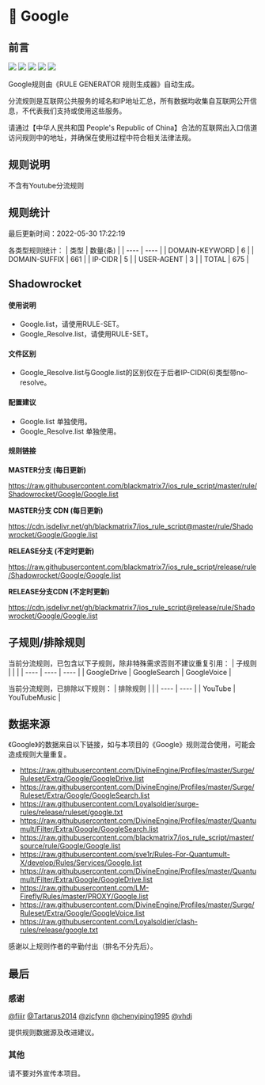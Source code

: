 # 🧸 Google

## 前言

![](https://shields.io/badge/-移除重复规则-ff69b4) ![](https://shields.io/badge/-DOMAIN与DOMAIN--SUFFIX合并-green) ![](https://shields.io/badge/-DOMAIN--SUFFIX间合并-critical) ![](https://shields.io/badge/-DOMAIN--SUFFIX与DOMAIN--KEYWORD合并-blue) ![](https://shields.io/badge/-IP--CIDR(6)合并-blueviolet) 

Google规则由《RULE GENERATOR 规则生成器》自动生成。

分流规则是互联网公共服务的域名和IP地址汇总，所有数据均收集自互联网公开信息，不代表我们支持或使用这些服务。

请通过【中华人民共和国 People's Republic of China】合法的互联网出入口信道访问规则中的地址，并确保在使用过程中符合相关法律法规。

## 规则说明
不含有Youtube分流规则

## 规则统计

最后更新时间：2022-05-30 17:22:19

各类型规则统计：
| 类型 | 数量(条)  | 
| ---- | ----  |
| DOMAIN-KEYWORD | 6  | 
| DOMAIN-SUFFIX | 661  | 
| IP-CIDR | 5  | 
| USER-AGENT | 3  | 
| TOTAL | 675  | 


## Shadowrocket 

#### 使用说明
- Google.list，请使用RULE-SET。
- Google_Resolve.list，请使用RULE-SET。

#### 文件区别
- Google_Resolve.list与Google.list的区别仅在于后者IP-CIDR(6)类型带no-resolve。

#### 配置建议
- Google.list 单独使用。
- Google_Resolve.list 单独使用。

#### 规则链接
**MASTER分支 (每日更新)**

https://raw.githubusercontent.com/blackmatrix7/ios_rule_script/master/rule/Shadowrocket/Google/Google.list

**MASTER分支 CDN (每日更新)**

https://cdn.jsdelivr.net/gh/blackmatrix7/ios_rule_script@master/rule/Shadowrocket/Google/Google.list

**RELEASE分支 (不定时更新)**

https://raw.githubusercontent.com/blackmatrix7/ios_rule_script/release/rule/Shadowrocket/Google/Google.list

**RELEASE分支CDN (不定时更新)**

https://cdn.jsdelivr.net/gh/blackmatrix7/ios_rule_script@release/rule/Shadowrocket/Google/Google.list

## 子规则/排除规则

当前分流规则，已包含以下子规则，除非特殊需求否则不建议重复引用：
| 子规则  |  |  | 
| ---- | ---- | ----  |
| GoogleDrive | GoogleSearch | GoogleVoice  | 


当前分流规则，已排除以下规则：
| 排除规则  |  | 
| ---- | ----  |
| YouTube | YouTubeMusic  | 

## 数据来源

《Google》的数据来自以下链接，如与本项目的《Google》规则混合使用，可能会造成规则大量重复。

- https://raw.githubusercontent.com/DivineEngine/Profiles/master/Surge/Ruleset/Extra/Google/GoogleDrive.list
- https://raw.githubusercontent.com/DivineEngine/Profiles/master/Surge/Ruleset/Extra/Google/GoogleSearch.list
- https://raw.githubusercontent.com/Loyalsoldier/surge-rules/release/ruleset/google.txt
- https://raw.githubusercontent.com/DivineEngine/Profiles/master/Quantumult/Filter/Extra/Google/GoogleSearch.list
- https://raw.githubusercontent.com/blackmatrix7/ios_rule_script/master/source/rule/Google/Google.list
- https://raw.githubusercontent.com/sve1r/Rules-For-Quantumult-X/develop/Rules/Services/Google.list
- https://raw.githubusercontent.com/DivineEngine/Profiles/master/Quantumult/Filter/Extra/Google/GoogleDrive.list
- https://raw.githubusercontent.com/LM-Firefly/Rules/master/PROXY/Google.list
- https://raw.githubusercontent.com/DivineEngine/Profiles/master/Surge/Ruleset/Extra/Google/GoogleVoice.list
- https://raw.githubusercontent.com/Loyalsoldier/clash-rules/release/google.txt


感谢以上规则作者的辛勤付出（排名不分先后）。

## 最后

### 感谢

[@fiiir](https://github.com/fiiir) [@Tartarus2014](https://github.com/Tartarus2014) [@zjcfynn](https://github.com/zjcfynn) [@chenyiping1995](https://github.com/chenyiping1995) [@vhdj](https://github.com/vhdj)

提供规则数据源及改进建议。

### 其他

请不要对外宣传本项目。